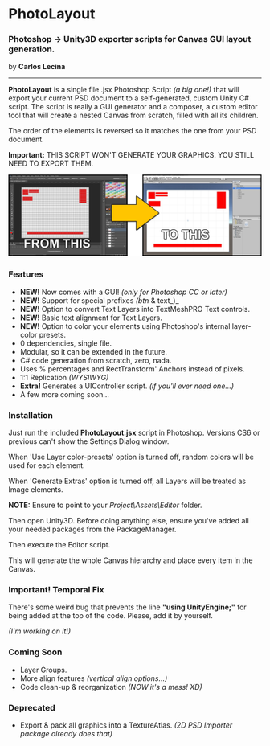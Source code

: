# PhotoLayout

### Photoshop → Unity3D exporter scripts for Canvas GUI layout generation.

by **Carlos Lecina**

* * *

**PhotoLayout** is a single file .jsx Photoshop Script _(a big one!)_ that will export your current PSD document to a self-generated, custom Unity C# script.
The script is really a GUI generator and a composer, a custom editor tool that will create a nested Canvas from scratch, filled with all its children.

The order of the elements is reversed so it matches the one from your PSD document.


**Important:** THIS SCRIPT WON'T GENERATE YOUR GRAPHICS. YOU STILL NEED TO EXPORT THEM.


![Example](https://github.com/Evolis3d/PhotoLayout/blob/master/example.jpg)


### Features

-   **NEW!** Now comes with a GUI! _(only for Photoshop CC or later)_
-   **NEW!** Support for special prefixes _(btn_ & text_)_
-   **NEW!** Option to convert Text Layers into TextMeshPRO Text controls.
-   **NEW!** Basic text alignment for Text Layers.
-   **NEW!** Option to color your elements using Photoshop's internal layer-color presets.
-   0 dependencies, single file.
-   Modular, so it can be extended in the future. 
-   C# code generation from scratch, zero, nada.
-   Uses % percentages and RectTransform' Anchors instead of pixels.
-   1:1 Replication _(WYSIWYG)_
-   **Extra!** Generates a UIController script. _(if you'll ever need one...)_ 
-   A few more coming soon...

### Installation

Just run the included **PhotoLayout.jsx** script in Photoshop. Versions CS6 or previous can't show the Settings Dialog window.

When 'Use Layer color-presets' option is turned off, random colors will be used for each element.

When 'Generate Extras' option is turned off, all Layers will be treated as Image elements.
 
**NOTE:** Ensure to point to your _Project\Assets\Editor_ folder.

Then open Unity3D. Before doing anything else, ensure you've added all your needed packages from the PackageManager. 

Then execute the Editor script. 

This will generate the whole Canvas hierarchy and place every item in the Canvas.

### Important! Temporal Fix

There's some weird bug that prevents the line **"using UnityEngine;"** for being added at the top of the code. Please, add it by yourself.

_(I'm working on it!)_

### Coming Soon
- Layer Groups.
- More align features _(vertical align options...)_
- Code clean-up & reorganization _(NOW it's a mess! XD)_

### Deprecated
- Export & pack all graphics into a TextureAtlas. _(2D PSD Importer package already does that)_
